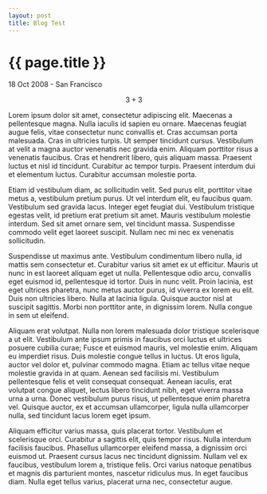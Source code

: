 ```yaml
---
layout: post
title: Blog Test
---
```


{{ page.title }}
================

<p class="meta">18 Oct 2008 - San Francisco</p>

$$3+3$$


Lorem ipsum dolor sit amet, consectetur adipiscing elit. Maecenas a pellentesque magna. Nulla iaculis id sapien eu ornare. Maecenas feugiat augue felis, vitae consectetur nunc convallis et. Cras accumsan porta malesuada. Cras in ultricies turpis. Ut semper tincidunt cursus. Vestibulum at velit a magna auctor venenatis nec gravida enim. Aliquam porttitor risus a venenatis faucibus. Cras et hendrerit libero, quis aliquam massa. Praesent luctus et nisl id tincidunt. Curabitur ac tempor turpis. Praesent interdum dui et elementum luctus. Curabitur accumsan molestie porta.

Etiam id vestibulum diam, ac sollicitudin velit. Sed purus elit, porttitor vitae metus a, vestibulum pretium purus. Ut vel interdum elit, eu faucibus quam. Vestibulum sed gravida lacus. Integer eget feugiat dui. Vestibulum tristique egestas velit, id pretium erat pretium sit amet. Mauris vestibulum molestie interdum. Sed sit amet ornare sem, vel tincidunt massa. Suspendisse commodo velit eget laoreet suscipit. Nullam nec mi nec ex venenatis sollicitudin.

Suspendisse ut maximus ante. Vestibulum condimentum libero nulla, id mattis sem consectetur et. Curabitur varius sit amet ex ut efficitur. Mauris ut nunc in est laoreet aliquam eget ut nulla. Pellentesque odio arcu, convallis eget euismod id, pellentesque id tortor. Duis in nunc velit. Proin lacinia, est eget ultrices pharetra, nunc metus auctor purus, id viverra ex lorem eu elit. Duis non ultricies libero. Nulla at lacinia ligula. Quisque auctor nisl at suscipit sagittis. Morbi non porttitor ante, in dignissim lorem. Nulla congue in sem ut eleifend.

Aliquam erat volutpat. Nulla non lorem malesuada dolor tristique scelerisque a ut elit. Vestibulum ante ipsum primis in faucibus orci luctus et ultrices posuere cubilia curae; Fusce et euismod mauris, vel molestie enim. Aliquam eu imperdiet risus. Duis molestie congue tellus in luctus. Ut eros ligula, auctor vel dolor et, pulvinar commodo magna. Etiam ac tellus vitae neque molestie gravida in at quam. Aenean sed facilisis mi. Vestibulum pellentesque felis et velit consequat consequat. Aenean iaculis, erat volutpat congue aliquet, lectus libero tincidunt nibh, eget viverra massa urna a urna. Donec vestibulum purus risus, ut pellentesque enim pharetra vel. Quisque auctor, ex et accumsan ullamcorper, ligula nulla ullamcorper nulla, sed tincidunt lacus lorem eget ipsum.

Aliquam efficitur varius massa, quis placerat tortor. Vestibulum et scelerisque orci. Curabitur a sagittis elit, quis tempor risus. Nulla interdum facilisis faucibus. Phasellus ullamcorper eleifend massa, a dignissim orci euismod ut. Praesent cursus lacus nec tincidunt dignissim. Nullam vel ex faucibus, vestibulum lorem a, tristique felis. Orci varius natoque penatibus et magnis dis parturient montes, nascetur ridiculus mus. In eget faucibus diam. Nulla eget tellus varius, placerat urna nec, consectetur augue.